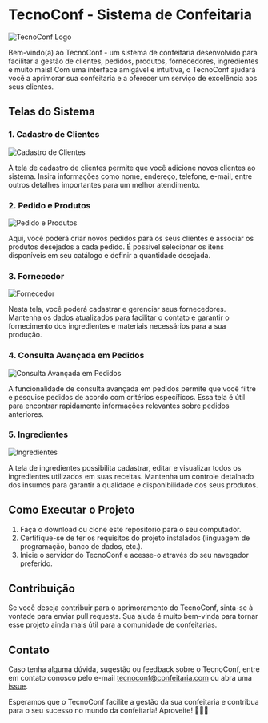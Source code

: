 # TecnoConf - Sistema de Confeitaria

![TecnoConf Logo](https://example.com/tecnoconf_logo.png)

Bem-vindo(a) ao TecnoConf - um sistema de confeitaria desenvolvido para facilitar a gestão de clientes, pedidos, produtos, fornecedores, ingredientes e muito mais! Com uma interface amigável e intuitiva, o TecnoConf ajudará você a aprimorar sua confeitaria e a oferecer um serviço de excelência aos seus clientes.

## Telas do Sistema

### 1. Cadastro de Clientes
![Cadastro de Clientes](https://example.com/telas/cadastro_clientes.png)

A tela de cadastro de clientes permite que você adicione novos clientes ao sistema. Insira informações como nome, endereço, telefone, e-mail, entre outros detalhes importantes para um melhor atendimento.

### 2. Pedido e Produtos
![Pedido e Produtos](https://example.com/telas/pedido_produtos.png)

Aqui, você poderá criar novos pedidos para os seus clientes e associar os produtos desejados a cada pedido. É possível selecionar os itens disponíveis em seu catálogo e definir a quantidade desejada.

### 3. Fornecedor
![Fornecedor](https://example.com/telas/fornecedor.png)

Nesta tela, você poderá cadastrar e gerenciar seus fornecedores. Mantenha os dados atualizados para facilitar o contato e garantir o fornecimento dos ingredientes e materiais necessários para a sua produção.

### 4. Consulta Avançada em Pedidos
![Consulta Avançada em Pedidos](https://example.com/telas/consulta_pedidos.png)

A funcionalidade de consulta avançada em pedidos permite que você filtre e pesquise pedidos de acordo com critérios específicos. Essa tela é útil para encontrar rapidamente informações relevantes sobre pedidos anteriores.

### 5. Ingredientes
![Ingredientes](https://example.com/telas/ingredientes.png)

A tela de ingredientes possibilita cadastrar, editar e visualizar todos os ingredientes utilizados em suas receitas. Mantenha um controle detalhado dos insumos para garantir a qualidade e disponibilidade dos seus produtos.

## Como Executar o Projeto

1. Faça o download ou clone este repositório para o seu computador.
2. Certifique-se de ter os requisitos do projeto instalados (linguagem de programação, banco de dados, etc.).
3. Inicie o servidor do TecnoConf e acesse-o através do seu navegador preferido.

## Contribuição

Se você deseja contribuir para o aprimoramento do TecnoConf, sinta-se à vontade para enviar pull requests. Sua ajuda é muito bem-vinda para tornar esse projeto ainda mais útil para a comunidade de confeitarias.

## Contato

Caso tenha alguma dúvida, sugestão ou feedback sobre o TecnoConf, entre em contato conosco pelo e-mail tecnoconf@confeitaria.com ou abra uma [issue](https://github.com/seuusuario/tecnoconf/issues).

Esperamos que o TecnoConf facilite a gestão da sua confeitaria e contribua para o seu sucesso no mundo da confeitaria! Aproveite! 🍰🍩🍪
